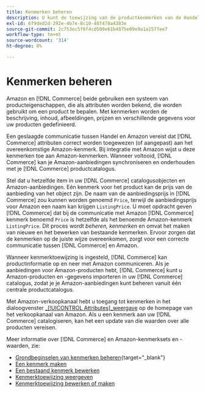 ```yaml
---
title: Kenmerken beheren
description: U kunt de toewijzing van de productkenmerken van de Handel aan de attributen van Amazon beheren om nauwkeurige productinformatie tussen de systemen te verzekeren.
exl-id: 6f9ded2d-292e-4b7e-8c10-48f478a4383e
source-git-commit: 2c753ec5f6f4cd509e61b4875e09e9a1a2577ee7
workflow-type: tm+mt
source-wordcount: '314'
ht-degree: 0%

---
```


# Kenmerken beheren

Amazon en [!DNL Commerce] beide gebruiken een systeem van producteigenschappen, die als attributen worden bekend, die worden gebruikt om een product te bepalen. Met kenmerken worden de beschrijving, inhoud, afbeeldingen, prijzen en verschillende gegevens voor uw producten gedefinieerd.

Een geslaagde communicatie tussen Handel en Amazon vereist dat [!DNL Commerce] attributen correct worden toegewezen (of aangepast) aan het overeenkomstige Amazon-kenmerk. Bij integratie met Amazon wijst u deze kenmerken toe aan Amazon-kenmerken. Wanneer voltooid, [!DNL Commerce] kan je Amazon-aanbiedingen synchroniseren en onderhouden met je [!DNL Commerce] productcatalogus.

Stel dat u hetzelfde item in uw [!DNL Commerce] catalogusobjecten en Amazon-aanbiedingen. Eén kenmerk voor het product kan de prijs van de aanbieding van het object zijn. De naam van de aanbiedingsprijs in [!DNL Commerce] zou kunnen worden genoemd `Price`, terwijl de aanbiedingsprijs voor Amazon een naam kan krijgen `ListingPrice`. U moet opdracht geven [!DNL Commerce] dat bij de communicatie met Amazon [!DNL Commerce] kenmerk benoemd `Price` is hetzelfde als het benoemde Amazon-kenmerk `ListingPrice`. Dit proces wordt _beheren, kenmerken_ en omvat het maken van nieuwe en het bewerken van bestaande kenmerken. Ervoor zorgen dat de kenmerken op de juiste wijze overeenkomen, zorgt voor een correcte communicatie tussen [!DNL Commerce] en Amazon.

Wanneer kenmerktoewijzing is ingesteld, [!DNL Commerce] kan productinformatie op en neer met Amazon communiceren. Als je aanbiedingen voor Amazon-producten hebt, [!DNL Commerce] kunt u Amazon-producten en -gegevens importeren in uw [!DNL Commerce] catalogus, zodat je je Amazon-aanbiedingen kunt beheren vanuit één centrale productcatalogus.

Met Amazon-verkoopkanaal hebt u toegang tot kenmerken in het dialoogvenster [_[!UICONTROL Attributes]_weergave](./attributes-view.md) op de homepage van het verkoopkanaal van Amazon. Als u een kenmerk aan uw [!DNL Commerce] catalogiseren, kan het een update van die waarden over alle producten vereisen.

Meer informatie over [!DNL Commerce] en Amazon-kenmerksets en -waarden, zie:

- [Grondbeginselen van kenmerken beheren](https://docs.magento.com/user-guide/catalog/product-attributes.html){target=&quot;_blank&quot;}
- [Een kenmerk maken](./creating-attributes.md#create-an-attribute)
- [Een bestaand kenmerk bewerken](./creating-attributes.md#edit-an-attribute)
- [Kenmerktoewijzing weergeven](./amazon-matching-attributes-values.md)
- [Kenmerktoewijzing bewerken of maken](./amazon-manually-update-incomplete-listing.md)
